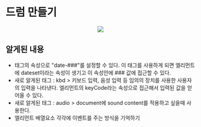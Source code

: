 # 드럼 만들기

<p align="center"> <img src="https://media.vlpt.us/images/dolarge/post/c415120f-adfe-48c0-8fc4-4bfdd5968f97/image.png" /></p>

## 알게된 내용

- 태그의 속성으로 "date-###"를 설정할 수 있다. 이 태그를 사용하게 되면 엘리먼트에 dateset이라는 속성이 생기고 이 속성안에 ### 값에 접근할 수 있다.
- 새로 알게된 태그 : kbd > 키보드 입력, 음성 입력 등 임의의 장치를 사용한 사용자의 입력을 나타낸다. 엘리먼트의 keyCode라는 속성으로 접근해서 입력된 값을 얻어올 수 있다.
- 새로 알게된 태그 : audio > document에 sound content를 적용하고 싶을때 사용한다.
- 엘리먼트 배열요소 각각에 이벤트를 주는 방식을 기억하기

